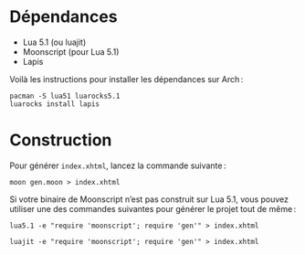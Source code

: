 
# Dépendances

- Lua 5.1 (ou luajit)
- Moonscript (pour Lua 5.1)
- Lapis

Voilà les instructions pour installer les dépendances sur Arch :

	pacman -S lua51 luarocks5.1
	luarocks install lapis

# Construction

Pour générer `index.xhtml`, lancez la commande suivante :

	moon gen.moon > index.xhtml

Si votre binaire de Moonscript n’est pas construit sur Lua 5.1, vous pouvez
utiliser une des commandes suivantes pour générer le projet tout de même :

	lua5.1 -e "require 'moonscript'; require 'gen'" > index.xhtml

	luajit -e "require 'moonscript'; require 'gen'" > index.xhtml


